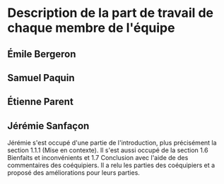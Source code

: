 # Description de la part de travail de chaque membre de l'équipe


## Émile Bergeron

## Samuel Paquin

## Étienne Parent

## Jérémie Sanfaçon
Jérémie s'est occupé d'une partie de l'introduction, plus précisément la section 1.1.1 (Mise en contexte).
Il s'est aussi occupé de la section 1.6 Bienfaits et inconvénients et 1.7 Conclusion avec l'aide de des 
commentaires des coéquipiers. Il a relu les parties des coéquipiers et a proposé des améliorations 
pour leurs parties.
